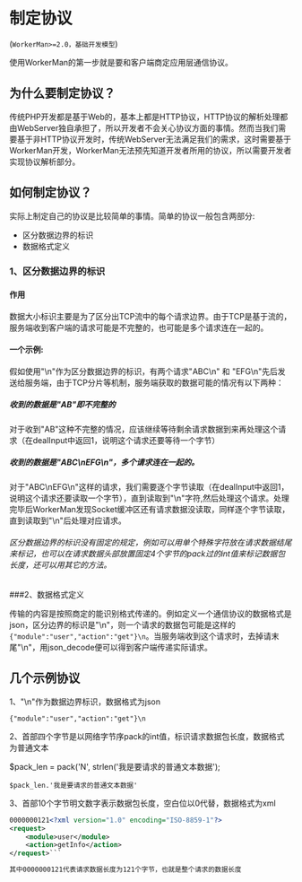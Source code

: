 # 制定协议
(```WorkerMan>=2.0，基础开发模型```)

使用WorkerMan的第一步就是要和客户端商定应用层通信协议。

## 为什么要制定协议？

传统PHP开发都是基于Web的，基本上都是HTTP协议，HTTP协议的解析处理都由WebServer独自承担了，所以开发者不会关心协议方面的事情。然而当我们需要基于非HTTP协议开发时，传统WebServer无法满足我们的需求，这时需要基于WorkerMan开发，WorkerMan无法预先知道开发者所用的协议，所以需要开发者实现协议解析部分。

## 如何制定协议？

实际上制定自己的协议是比较简单的事情。简单的协议一般包含两部分:
 * 区分数据边界的标识
 * 数据格式定义

### 1、区分数据边界的标识

#### 作用
数据大小标识主要是为了区分出TCP流中的每个请求边界。由于TCP是基于流的，服务端收到客户端的请求可能是不完整的，也可能是多个请求连在一起的。

#### 一个示例:
假如使用"\n"作为区分数据边界的标识，有两个请求"ABC\n" 和 "EFG\n"先后发送给服务端，由于TCP分片等机制，服务端获取的数据可能的情况有以下两种：
##### 收到的数据是"AB"即不完整的
对于收到"AB"这种不完整的情况，应该继续等待剩余请求数据到来再处理这个请求（在dealInput中返回1，说明这个请求还要等待一个字节）

##### 收到的数据是"ABC\nEFG\n"，多个请求连在一起的。
对于"ABC\nEFG\n"这样的请求，我们需要逐个字节读取（在dealInput中返回1，说明这个请求还要读取一个字节），直到读取到"\n"字符,然后处理这个请求。处理完毕后WorkerMan发现Socket缓冲区还有请求数据没读取，同样逐个字节读取，直到读取到"\n"后处理对应请求。

###### 区分数据边界的标识没有固定的规定，例如可以用单个特殊字符放在请求数据结尾来标记，也可以在请求数据头部放置固定4个字节的pack过的int值来标记数据包长度，还可以用其它的方法。

###2、数据格式定义

传输的内容是按照商定的能识别格式传递的。例如定义一个通信协议的数据格式是json，区分边界的标识是"\n"，则一个请求的数据包可能是这样的 ```{"module":"user","action":"get"}\n```。当服务端收到这个请求时，去掉请末尾"\n"，用json_decode便可以得到客户端传递实际请求。

## 几个示例协议

1、"\n"作为数据边界标识，数据格式为json

```{"module":"user","action":"get"}\n ```

2、首部四个字节是以网络字节序pack的int值，标识请求数据包长度，数据格式为普通文本

$pack_len = pack('N', strlen('我是要请求的普通文本数据');

```$pack_len.'我是要请求的普通文本数据' ```

3、首部10个字节明文数字表示数据包长度，空白位以0代替，数据格式为xml

```xml
0000000121<?xml version="1.0" encoding="ISO-8859-1"?>
<request>
	<module>user</module>
	<action>getInfo</action>
</request>```

其中0000000121代表请求数据长度为121个字节，也就是整个请求的数据长度
